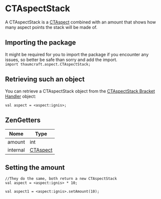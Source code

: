 # CTAspectStack

A CTAspectStack is a [CTAspect](/Mods/Modtweaker/Thaumcraft/Aspects/CTAspect/) combined with an amount that shows how many aspect points the stack will be made of.

## Importing the package

It might be required for you to import the package if you encounter any issues, so better be safe than sorry and add the import.  
`import thaumcraft.aspect.CTAspectStack;`

## Retrieving such an object

You can retrieve a CTAspectStack object from the [CTAspectStack Bracket Handler](/Mods/Modtweaker/Thaumcraft/Brackets/Bracket_Aspect/) object:

```zenscript
val aspect = <aspect:ignis>;
```

## ZenGetters

| Nome     | Type                                                      |
| -------- | --------------------------------------------------------- |
| amount   | int                                                       |
| internal | [CTAspect](/Mods/Modtweaker/Thaumcraft/Aspects/CTAspect/) |

## Setting the amount

```zenscript
//They do the same, both return a new CTAspectStack
val aspect = <aspect:ignis> * 10;

val aspect1 = <aspect:ignis>.setAmount(10);
```